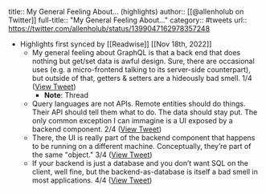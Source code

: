 title:: My General Feeling About... (highlights)
author:: [[@allenholub on Twitter]]
full-title:: "My General Feeling About..."
category:: #tweets
url:: https://twitter.com/allenholub/status/1399047162978357248

- Highlights first synced by [[Readwise]] [[Nov 18th, 2022]]
	- My general feeling about GraphQL is that a back end that does nothing but get/set data is awful design. Sure, there are occasional uses (e.g. a micro-frontend talking to its server-side counterpart), but outside of that, getters & setters are a hideously bad smell. 1/4 ([View Tweet](https://twitter.com/allenholub/status/1399047160524640265))
		- **Note**: Thread
	- Query languages are not APIs. Remote entities should do things. Their API should tell them what to do. The data should stay put. The only common exception I can immagine is a UI exposed by a backend component. 2/4 ([View Tweet](https://twitter.com/allenholub/status/1399047161279614980))
	- There, the UI is really part of the backend component that happens to be running on a different machine. Conceptually, they’re part of the same "object." 3/4 ([View Tweet](https://twitter.com/allenholub/status/1399047162235924481))
	- If your backend is just a database and you don’t want SQL on the client, well fine, but the backend-as-database is itself a bad smell in most applications. 4/4 ([View Tweet](https://twitter.com/allenholub/status/1399047162978357248))